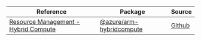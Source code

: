 | Reference | Package | Source |
|---|---|---|
|[Resource Management - Hybrid Compute](arm-hybridcompute-readme)|[@azure/arm-hybridcompute](https://www.npmjs.com/package/@azure/arm-hybridcompute)|[Github](https://github.com/Azure/azure-sdk-for-js/blob/main/sdk/hybridcompute/arm-hybridcompute)|
